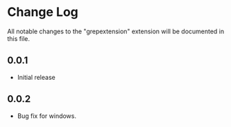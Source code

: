 # Change Log
All notable changes to the "grepextension" extension will be documented in this file.

## 0.0.1
- Initial release

## 0.0.2
- Bug fix for windows.
